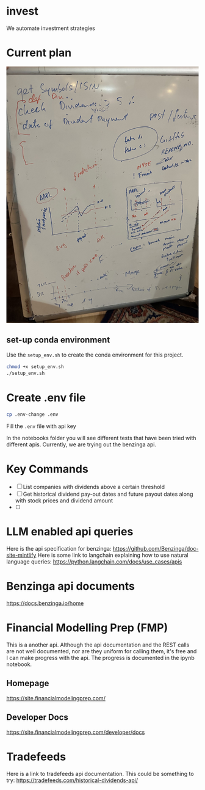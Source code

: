 # invest
We automate investment strategies

# Current  plan

![White Board](WhiteBoardPlan.jpg)

## set-up conda environment
Use the `setup_env.sh`  to create  the conda environment for this project.

```bash
chmod +x setup_env.sh
./setup_env.sh
```

# Create .env file

```bash
cp .env-change .env
```
Fill  the `.env` file  with  api key

In the notebooks folder  you  will  see  different tests that have been  tried  with different apis. Currently,  we  are  trying out the benzinga api.

# Key Commands
- [ ] List companies with dividends above a certain threshold
- [ ] Get historical dividend pay-out dates and  future payout dates along  with  stock prices and dividend amount
- [ ] 


# LLM enabled api queries
Here  is the api  specification  for  benzinga: https://github.com/Benzinga/doc-site-mintlify
Here  is some link to  langchain explaining  how  to  use natural language  queries: https://python.langchain.com/docs/use_cases/apis

# Benzinga  api  documents
https://docs.benzinga.io/home

# Financial Modelling Prep (FMP)
This is a another api. Although the api documentation and the REST calls are not well documented, nor are they  uniform for  calling  them, it's free  and I  can make progress with the api. The progress is documented in the ipynb notebook. 
## Homepage
https://site.financialmodelingprep.com/

## Developer Docs
https://site.financialmodelingprep.com/developer/docs

# Tradefeeds
Here is a link  to tradefeeds api documentation. This could be something to try: https://tradefeeds.com/historical-dividends-api/
